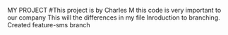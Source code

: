 MY PROJECT
#This project is by Charles M
this code is very important to our company
This will the differences in my file
Inroduction to branching.
Created feature-sms branch
